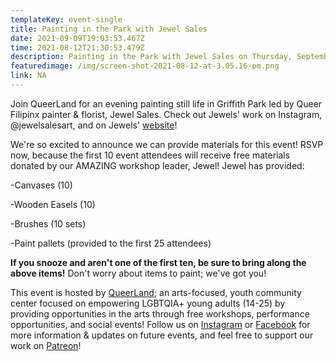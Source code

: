 ```yaml
---
templateKey: event-single
title: Painting in the Park with Jewel Sales
date: 2021-09-09T19:03:53.467Z
time: 2021-08-12T21:30:53.479Z
description: Painting in the Park with Jewel Sales on Thursday, September 9, at 5:30pm PST!
featuredimage: /img/screen-shot-2021-08-12-at-3.05.16-pm.png
link: NA
---
```

Join QueerLand for an evening painting still life in Griffith Park led by Queer Filipinx painter & florist, Jewel Sales. Check out Jewels' work on Instagram, @jewelsalesart, and on Jewels' [website](<>)! 

We're so excited to announce we can provide materials for this event! RSVP now, because the first 10 event attendees will receive free materials donated by our AMAZING  workshop leader, Jewel! Jewel has provided: 

\-Canvases (10)

\-Wooden Easels (10)

\-Brushes (10 sets)

\-Paint pallets (provided to the first 25 attendees)

**If you snooze and aren't one of the first ten, be sure to bring along the above items!** Don't worry about items to paint; we've got you! 

This event is hosted by [QueerLand](<>); an arts-focused, youth community center focused on empowering LGBTQIA+ young adults (14-25) by providing opportunities in the arts through free workshops, performance opportunities, and social events! Follow us on [Instagram](<>) or [Facebook](<>) for more information & updates on future events, and feel free to support our work on [Patreon](<>)!
